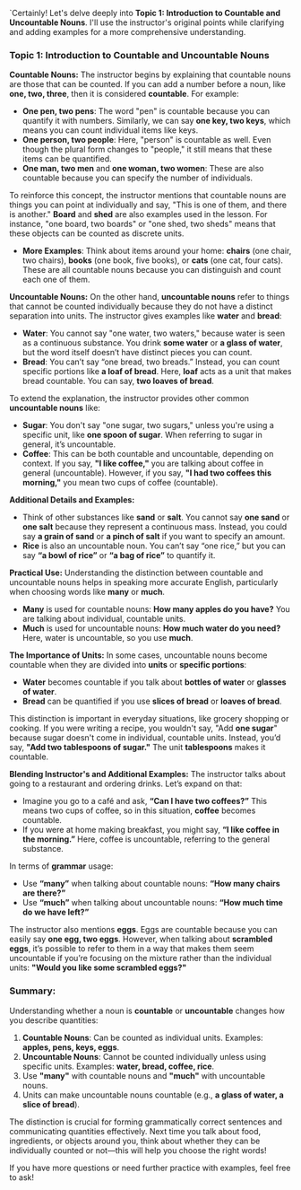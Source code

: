 `Certainly! Let's delve deeply into **Topic 1: Introduction to Countable and Uncountable Nouns**. I'll use the instructor's original points while clarifying and adding examples for a more comprehensive understanding.

### Topic 1: Introduction to Countable and Uncountable Nouns

**Countable Nouns:**
The instructor begins by explaining that countable nouns are those that can be counted. If you can add a number before a noun, like **one, two, three**, then it is considered **countable**. For example:

- **One pen, two pens**: The word "pen" is countable because you can quantify it with numbers. Similarly, we can say **one key, two keys**, which means you can count individual items like keys.
- **One person, two people**: Here, "person" is countable as well. Even though the plural form changes to "people," it still means that these items can be quantified.
- **One man, two men** and **one woman, two women**: These are also countable because you can specify the number of individuals.

To reinforce this concept, the instructor mentions that countable nouns are things you can point at individually and say, "This is one of them, and there is another." **Board** and **shed** are also examples used in the lesson. For instance, "one board, two boards" or "one shed, two sheds" means that these objects can be counted as discrete units.

- **More Examples**: Think about items around your home: **chairs** (one chair, two chairs), **books** (one book, five books), or **cats** (one cat, four cats). These are all countable nouns because you can distinguish and count each one of them.

**Uncountable Nouns:**
On the other hand, **uncountable nouns** refer to things that cannot be counted individually because they do not have a distinct separation into units. The instructor gives examples like **water** and **bread**:

- **Water**: You cannot say "one water, two waters," because water is seen as a continuous substance. You drink **some water** or **a glass of water**, but the word itself doesn’t have distinct pieces you can count.
- **Bread**: You can’t say “one bread, two breads.” Instead, you can count specific portions like **a loaf of bread**. Here, **loaf** acts as a unit that makes bread countable. You can say, **two loaves of bread**.

To extend the explanation, the instructor provides other common **uncountable nouns** like:
- **Sugar**: You don't say "one sugar, two sugars," unless you're using a specific unit, like **one spoon of sugar**. When referring to sugar in general, it’s uncountable.
- **Coffee**: This can be both countable and uncountable, depending on context. If you say, **"I like coffee,"** you are talking about coffee in general (uncountable). However, if you say, **"I had two coffees this morning,"** you mean two cups of coffee (countable).

**Additional Details and Examples:**
- Think of other substances like **sand** or **salt**. You cannot say **one sand** or **one salt** because they represent a continuous mass. Instead, you could say **a grain of sand** or **a pinch of salt** if you want to specify an amount.
- **Rice** is also an uncountable noun. You can’t say “one rice,” but you can say **“a bowl of rice”** or **“a bag of rice”** to quantify it.

**Practical Use:**
Understanding the distinction between countable and uncountable nouns helps in speaking more accurate English, particularly when choosing words like **many** or **much**. 

- **Many** is used for countable nouns: **How many apples do you have?** You are talking about individual, countable units.
- **Much** is used for uncountable nouns: **How much water do you need?** Here, water is uncountable, so you use **much**.

**The Importance of Units:**
In some cases, uncountable nouns become countable when they are divided into **units** or **specific portions**:
- **Water** becomes countable if you talk about **bottles of water** or **glasses of water**.
- **Bread** can be quantified if you use **slices of bread** or **loaves of bread**.

This distinction is important in everyday situations, like grocery shopping or cooking. If you were writing a recipe, you wouldn't say, "Add **one sugar**" because sugar doesn't come in individual, countable units. Instead, you’d say, **"Add two tablespoons of sugar."** The unit **tablespoons** makes it countable.

**Blending Instructor's and Additional Examples:**
The instructor talks about going to a restaurant and ordering drinks. Let’s expand on that:
- Imagine you go to a café and ask, **“Can I have two coffees?”** This means two cups of coffee, so in this situation, **coffee** becomes countable.
- If you were at home making breakfast, you might say, **“I like coffee in the morning.”** Here, coffee is uncountable, referring to the general substance.

In terms of **grammar** usage:
- Use **“many”** when talking about countable nouns: **“How many chairs are there?”**
- Use **“much”** when talking about uncountable nouns: **“How much time do we have left?”**

The instructor also mentions **eggs**. Eggs are countable because you can easily say **one egg, two eggs**. However, when talking about **scrambled eggs**, it’s possible to refer to them in a way that makes them seem uncountable if you’re focusing on the mixture rather than the individual units: **"Would you like some scrambled eggs?"**

### Summary:
Understanding whether a noun is **countable** or **uncountable** changes how you describe quantities:
1. **Countable Nouns**: Can be counted as individual units. Examples: **apples, pens, keys, eggs**.
2. **Uncountable Nouns**: Cannot be counted individually unless using specific units. Examples: **water, bread, coffee, rice**.
3. Use **"many"** with countable nouns and **"much"** with uncountable nouns.
4. Units can make uncountable nouns countable (e.g., **a glass of water, a slice of bread**).

The distinction is crucial for forming grammatically correct sentences and communicating quantities effectively. Next time you talk about food, ingredients, or objects around you, think about whether they can be individually counted or not—this will help you choose the right words! 

If you have more questions or need further practice with examples, feel free to ask!